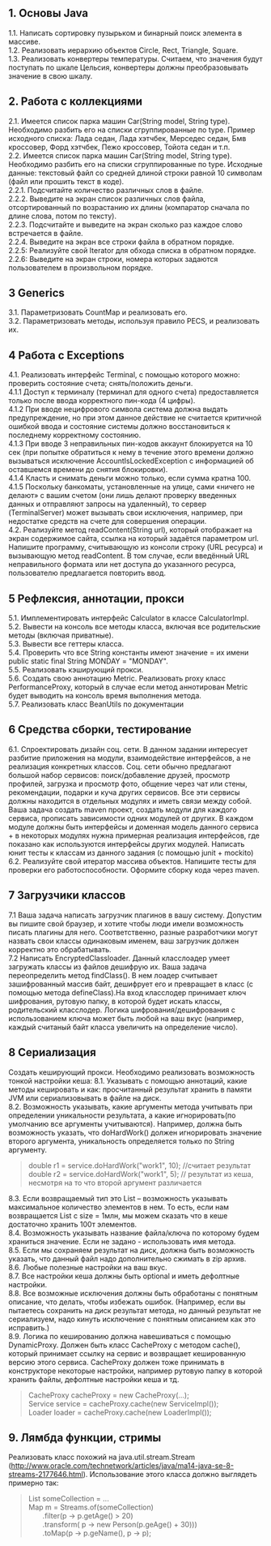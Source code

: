 ## 1. Основы Java

1.1. Написать сортировку пузырьком и бинарный поиск элемента в массиве.  
1.2. Реализовать иерархию объектов Circle, Rect, Triangle, Square.  
1.3. Реализовать конвертеры температуры. Считаем, что значения будут поступать по шкале Цельсия, конвертеры должны преобразовывать значение в свою шкалу.

## 2. Работа с коллекциями

2.1. Имеется список парка машин Car(String model, String type).
Необходимо разбить его на списки сгруппированные по type.
Пример исходного списка: Лада седан, Лада хэтчбек, Мерседес седан, Бмв кроссовер,  Форд хэтчбек, Пежо кроссовер, Тойота седан и т.п.  
2.2. Имеется список парка машин Car(String model, String type). Необходимо разбить его на списки сгруппированные по type.
Исходные данные: текстовый файл со средней длиной строки равной 10 символам (файл или прошить текст в коде).    
2.2.1. Подсчитайте количество различных слов в файле.  
2.2.2. Выведите на экран список различных слов файла, отсортированный по возрастанию их длины (компаратор сначала по длине слова, потом по тексту).  
2.2.3. Подсчитайте и выведите на экран сколько раз каждое слово встречается в файле.  
2.2.4. Выведите на экран все строки файла в обратном порядке.  
2.2.5: Реализуйте свой Iterator для обхода списка в обратном порядке.    
2.2.6: Выведите на экран строки, номера которых задаются пользователем в произвольном порядке.

## 3 Generics
3.1. Параметризовать CountMap и реализовать его.    
3.2. Параметризовать методы, используя правило PECS, и реализовать их.  

## 4 Работа с Exceptions
4.1. Реализовать интерфейс Terminal, c помощью которого можно:
проверить состояние счета; cнять/положить деньги.  
4.1.1 Доступ к терминалу (терминал для одного счета) предоставляется только
после ввода корректного пин-кода (4 цифры).  
4.1.2 При вводе нецифрового символа система должна выдать предупреждение,
но при этом данное действие не считается критичной ошибкой ввода и
состояние системы должно восстановиться к последнему корректному состоянию.  
4.1.3 При вводе 3 неправильных пин-кодов аккаунт блокируется на 10 сек
(при попытке обратиться к нему в течение этого времени должно вызываться
исключение AccountIsLockedException c информацией об оставшемся времени
до снятия блокировки).  
4.1.4 Класть и снимать деньги можно только, если сумма кратна 100.  
4.1.5 Поскольку банкоматы, установленные на улице, сами «ничего не делают»
с вашим счетом (они лишь делают проверку введенных данных и отправляют
запросы на удаленный), то сервер (TerminalServer) может вызывать свои
исключения, например, при недостатке средств на счете для совершения операции.    
4.2. Реализуйте метод readContent(String url), который отображает на экран
содержимое сайта, ссылка на который задаётся параметром url.  
Напишите программу, считывающую из консоли строку (URL ресурса) и вызывающую
метод readContent. В том случае, если введённый URL неправильного формата
или нет доступа до указанного ресурса, пользователю предлагается повторить ввод.

## 5 Рефлексия, аннотации, прокси
5.1. Имплементировать интерфейс Calculator в классе CalculatorImpl.  
5.2. Вывести на консоль все методы класса, включая все родительские методы (включая приватные).  
5.3. Вывести все геттеры класса.  
5.4. Проверить что все String константы имеют значение = их имени public static final String MONDAY = "MONDAY".  
5.5. Реализовать кэширующий прокси.  
5.6. Создать свою аннотацию Metric. Реализовать proxy класс PerformanceProxy,
который в случае если метод аннотирован Metric будет выводить на консоль
время выполнения метода.  
5.7. Реализовать класс BeanUtils по документации

## 6 Средства сборки, тестирование
6.1. Спроектировать дизайн соц. сети. В данном задании интересует разбитие приложения на модули, взаимодействие интерфейсов, а не реализация конкретных классов.
Соц. сети обычно предлагают большой набор сервисов: поиск/добавление друзей, просмотр профилей,  загрузка и просмотр фото, общение через чат или стены, рекомендации, подарки и куча других сервисов. Все эти сервисы должны находится в отдельных модулях и иметь связи между собой.
Ваша задача создать maven проект, создать модули для каждого сервиса, прописать зависимости одних модулей от других. В каждом модуле должны быть интерфейсы и доменная модель данного сервиса + в некоторых модулях нужна примерная реализация интерфейсов, где показано как используются интерфейсы других модулей.
Написать юнит тесты к классам из данного задания (с помощью junit + mockito)  
6.2. Реализуйте свой итератор массива объектов.
Напишите тесты для проверки его работоспособности.
Оформите сборку кода через maven.

## 7 Загрузчики классов
7.1 Ваша задача написать загрузчик плагинов в вашу систему. Допустим вы пишите свой браузер, и хотите чтобы люди имели
возможность писать плагины для него. Соответственно, разные разработчики могут назвать свои классы одинаковым именем, ваш загрузчик должен корректно это обрабатывать.  
7.2 Написать EncryptedClassloader. Данный класслоадер умеет загружать классы из файлов дешифрую их. Ваша задача переопределить метод findClass(). В нем лоадер считывает зашифрованный массив байт, дешифрует его и превращает в класс (с помощью метода defineClass).На вход класслодер принимает ключ шифрования, рутовую папку, в которой будет искать классы, родительский класслодер. Логика шифрования/дешифрования с использованием ключа может быть любой на ваш вкус (например, каждый считаный байт класса увеличить на определение число).

## 8 Сериализация
Создать кеширующий прокси. Необходимо реализовать возможность тонкой настройки кеша:
8.1. Указывать с помощью аннотаций, какие методы кешировать и как: просчитанный результат хранить в памяти JVM или сериализовывать в файле на диск.  
8.2. Возможность указывать, какие аргументы метода учитывать при определении уникальности результата,
а какие игнорировать(по умолчанию все аргументы учитываются).
Например, должна быть возможность указать, что doHardWork() должен игнорировать значение второго аргумента,
уникальность определяется только по String аргументу.

> double r1 = service.doHardWork("work1", 10); //считает результат  
> double r2 = service.doHardWork("work1", 5);  // результат из кеша, несмотря на то что второй аргумент различается

8.3. Если возвращаемый тип это List – возможность указывать максимальное количество элементов в нем. То есть, если нам возвращается List с size = 1млн, мы можем сказать что в кеше достаточно хранить 100т элементов.  
8.4. Возможность указывать название файла/ключа по которому будем храниться значение. Если не задано - использовать имя метода.  
8.5. Если мы сохраняем результат на диск, должна быть возможность указать, что данный файл надо дополнительно сжимать в zip архив.  
8.6. Любые полезные настройки на ваш вкус.  
8.7. Все настройки кеша должны быть optional и иметь дефолтные настройки.  
8.8. Все возможные исключения должны быть обработаны с понятным описание, что делать, чтобы избежать ошибок.
(Например, если вы пытаетесь сохранить на диск результат метода, но данный результат не сериализуем,
надо кинуть исключение с понятным описанием как это исправить.)  
8.9. Логика по кешированию должна навешиваться с помощью DynamicProxy. Должен быть класс CacheProxy с методом cache(),
который принимает ссылку на сервис и возвращает кешированную версию этого сервиса.
CacheProxy должен тоже принимать в конструкторе некоторые настройки, например рутовую папку в которой хранить файлы,
дефолтные настройки кеша и тд.
> CacheProxy cacheProxy = new CacheProxy(...);  
> Service service = cacheProxy.cache(new ServiceImpl());  
> Loader loader = cacheProxy.cache(new LoaderImpl());

## 9. Лямбда функции, стримы
Реализовать класс похожий на java.util.stream.Stream (http://www.oracle.com/technetwork/articles/java/ma14-java-se-8-streams-2177646.html).
Использование этого класса должно выглядеть примерно так:
> List<Person> someCollection = ...   
> Map m = Streams.of(someCollection)  
> &nbsp;&nbsp;&nbsp;&nbsp;&nbsp;&nbsp; .filter(p -> p.getAge() > 20)  
> &nbsp;&nbsp;&nbsp;&nbsp;&nbsp;&nbsp; .transform( p -> new Person(p.geAge() + 30)))  
> &nbsp;&nbsp;&nbsp;&nbsp;&nbsp;&nbsp; .toMap(p -> p.geName(), p -> p);





